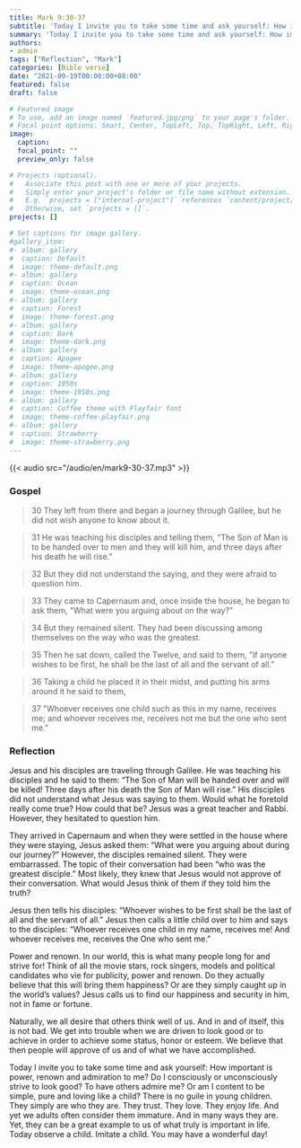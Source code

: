 ```yaml
---
title: Mark 9:30-37
subtitle: 'Today I invite you to take some time and ask yourself: How important is power, renown and admiration to me? Do I consciously or unconsciously strive to look good? To have others admire me? Or am I content to be simple, pure and loving like a child?'
summary: 'Today I invite you to take some time and ask yourself: How important is power, renown and admiration to me? Do I consciously or unconsciously strive to look good? To have others admire me? Or am I content to be simple, pure and loving like a child?'
authors:
- admin
tags: ["Reflection", "Mark"]
categories: [Bible verse]
date: "2021-09-19T00:00:00+08:00"
featured: false
draft: false

# Featured image
# To use, add an image named `featured.jpg/png` to your page's folder.
# Focal point options: Smart, Center, TopLeft, Top, TopRight, Left, Right, BottomLeft, Bottom, BottomRight
image:
  caption:
  focal_point: ""
  preview_only: false

# Projects (optional).
#   Associate this post with one or more of your projects.
#   Simply enter your project's folder or file name without extension.
#   E.g. `projects = ["internal-project"]` references `content/project/deep-learning/index.md`.
#   Otherwise, set `projects = []`.
projects: []

# Set captions for image gallery.
#gallery_item:
#- album: gallery
#  caption: Default
#  image: theme-default.png
#- album: gallery
#  caption: Ocean
#  image: theme-ocean.png
#- album: gallery
#  caption: Forest
#  image: theme-forest.png
#- album: gallery
#  caption: Dark
#  image: theme-dark.png
#- album: gallery
#  caption: Apogee
#  image: theme-apogee.png
#- album: gallery
#  caption: 1950s
#  image: theme-1950s.png
#- album: gallery
#  caption: Coffee theme with Playfair font
#  image: theme-coffee-playfair.png
#- album: gallery
#  caption: Strawberry
#  image: theme-strawberry.png
---
```


{{< audio src="/audio/en/mark9-30-37.mp3" >}}

### Gospel
> 30 They left from there and began a journey through Galilee, but he did not wish anyone to know about it.

> 31 He was teaching his disciples and telling them, "The Son of Man is to be handed over to men and they will kill him, and three days after his death he will rise."

> 32 But they did not understand the saying, and they were afraid to question him.

> 33 They came to Capernaum and, once inside the house, he began to ask them, "What were you arguing about on the way?"

> 34 But they remained silent. They had been discussing among themselves on the way who was the greatest.

> 35 Then he sat down, called the Twelve, and said to them, "If anyone wishes to be first, he shall be the last of all and the servant of all."

> 36 Taking a child he placed it in their midst, and putting his arms around it he said to them,

> 37 "Whoever receives one child such as this in my name, receives me; and whoever receives me, receives not me but the one who sent me."


### Reflection
Jesus and his disciples are traveling through Galilee. He was teaching his disciples and he said to them: “The Son of Man will be handed over and will be killed! Three days after his death the Son of Man will rise.” His disciples did not understand what Jesus was saying to them. Would what he foretold really come true? How could that be? Jesus was a great teacher and Rabbi. However, they hesitated to question him.

They arrived in Capernaum and when they were settled in the house where they were staying, Jesus asked them: “What were you arguing about during our journey?” However, the disciples remained silent. They were embarrassed. The topic of their conversation had been “who was the greatest disciple.” Most likely, they knew that Jesus would not approve of their conversation. What would Jesus think of them if they told him the truth?

Jesus then tells his disciples: “Whoever wishes to be first shall be the last of all and the servant of all.” Jesus then calls a little child over to him and says to the disciples: “Whoever receives one child in my name, receives me! And whoever receives me, receives the One who sent me.”

Power and renown. In our world, this is what many people long for and strive for! Think of all the movie stars, rock singers, models and political candidates who vie for publicity, power and renown. Do they actually believe that this will bring them happiness? Or are they simply caught up in the world’s values? Jesus calls us to find our happiness and security in him, not in fame or fortune.

Naturally, we all desire that others think well of us. And in and of itself, this is not bad. We get into trouble when we are driven to look good or to achieve in order to achieve some status, honor or esteem. We believe that then people will approve of us and of what we have accomplished.

Today I invite you to take some time and ask yourself: How important is power, renown and admiration to me? Do I consciously or unconsciously strive to look good? To have others admire me? Or am I content to be simple, pure and loving like a child? There is no guile in young children. They simply are who they are. They trust. They love. They enjoy life. And yet we adults often consider them immature. And in many ways they are. Yet, they can be a great example to us of what truly is important in life. Today observe a child. Imitate a child. You may have a wonderful day!
